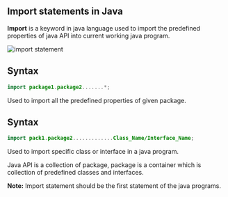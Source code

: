 ## Import statements in Java

**Import** is a keyword in java language used to import the predefined properties of java API into current working java program.

![import statement](https://www.sitesbay.com/java/images/basic-java/Import-Statement.png)

## Syntax

```java
import package1.package2.......*;
```



Used to import all the predefined properties of given package.

## Syntax

```java
import pack1.package2.............Class_Name/Interface_Name;
```

Used to import specific class or interface in a java program.

Java API is a collection of package, package is a container which is collection of predefined classes and interfaces.

**Note:** Import statement should be the first statement of the java programs.